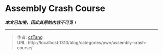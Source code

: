 # Assembly Crash Course

_**本文已加密，因此其原始内容不可见！**_

---

> 作者: [czTang](https://github.com/czTangt)  
> URL: http://localhost:1313/blog/categories/pwn/assembly-crash-course/  

